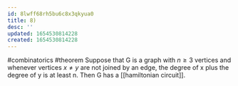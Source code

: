 ```yaml
---
id: 8lwff68rh5bu6c8x3qkyua0
title: 8)
desc: ''
updated: 1654530814228
created: 1654530814228
---
```

#combinatorics #theorem
Suppose that G is a graph with $n \geq 3$ vertices and whenever vertices $x \neq y$ are not joined by an edge, the degree of x plus the degree of y is at least n.  Then G has a [[hamiltonian circuit]].
